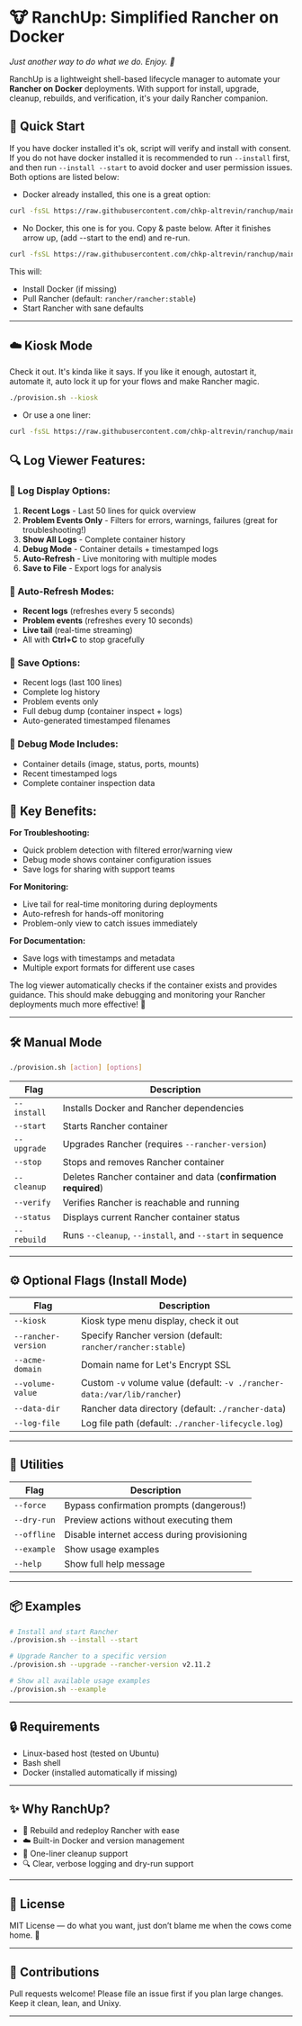 # 🐮 RanchUp: Simplified Rancher on Docker

*Just another way to do what we do. Enjoy. 🙂*

RanchUp is a lightweight shell-based lifecycle manager to automate your **Rancher on Docker** deployments. With support for install, upgrade, cleanup, rebuilds, and verification, it's your daily Rancher companion.

## 🚀 Quick Start
If you have docker installed it's ok, script will verify and install with consent. If you do not have docker installed it is recommended to run `--install` first, and then run `--install --start` to avoid docker and user permission issues. Both options are listed below:

- Docker already installed, this one is a great option:
```bash
curl -fsSL https://raw.githubusercontent.com/chkp-altrevin/ranchup/main/provision.sh -o provision.sh -f && chmod +x provision.sh && ./provision.sh --install --start
```
- No Docker, this one is for you. Copy & paste below. After it finishes arrow up, (add --start to the end) and re-run.
```bash
curl -fsSL https://raw.githubusercontent.com/chkp-altrevin/ranchup/main/provision.sh -o provision.sh -f && chmod +x provision.sh && ./provision.sh --install
```

This will:

* Install Docker (if missing)
* Pull Rancher (default: `rancher/rancher:stable`)
* Start Rancher with sane defaults

---

## ☁️ Kiosk Mode
Check it out. It's kinda like it says. If you like it enough, autostart it, automate it, auto lock it up for your flows and make Rancher magic.

```bash
./provision.sh --kiosk
```
- Or use a one liner:

```bash
curl -fsSL https://raw.githubusercontent.com/chkp-altrevin/ranchup/main/provision.sh -o provision.sh -f && chmod +x provision.sh && ./provision.sh --kiosk
```

## 🔍 **Log Viewer Features:**

### **📄 Log Display Options:**
1. **Recent Logs** - Last 50 lines for quick overview
2. **Problem Events Only** - Filters for errors, warnings, failures (great for troubleshooting!)
3. **Show All Logs** - Complete container history
4. **Debug Mode** - Container details + timestamped logs
5. **Auto-Refresh** - Live monitoring with multiple modes
6. **Save to File** - Export logs for analysis

### **🔄 Auto-Refresh Modes:**
- **Recent logs** (refreshes every 5 seconds)
- **Problem events** (refreshes every 10 seconds) 
- **Live tail** (real-time streaming)
- All with **Ctrl+C** to stop gracefully

### **💾 Save Options:**
- Recent logs (last 100 lines)
- Complete log history
- Problem events only
- Full debug dump (container inspect + logs)
- Auto-generated timestamped filenames

### **🐛 Debug Mode Includes:**
- Container details (image, status, ports, mounts)
- Recent timestamped logs
- Complete container inspection data

## 🎯 **Key Benefits:**

**For Troubleshooting:**
- Quick problem detection with filtered error/warning view
- Debug mode shows container configuration issues
- Save logs for sharing with support teams

**For Monitoring:**
- Live tail for real-time monitoring during deployments
- Auto-refresh for hands-off monitoring
- Problem-only view to catch issues immediately

**For Documentation:**
- Save logs with timestamps and metadata
- Multiple export formats for different use cases

The log viewer automatically checks if the container exists and provides guidance.
This should make debugging and monitoring your Rancher deployments much more effective! 🚀

---


## 🛠️ Manual Mode

```bash
./provision.sh [action] [options]
```

| Flag        | Description                                                    |
| ----------- | -------------------------------------------------------------- |
| `--install` | Installs Docker and Rancher dependencies                       |
| `--start`   | Starts Rancher container                                       |
| `--upgrade` | Upgrades Rancher (requires `--rancher-version`)                |
| `--stop`    | Stops and removes Rancher container                            |
| `--cleanup` | Deletes Rancher container and data (**confirmation required**) |
| `--verify`  | Verifies Rancher is reachable and running                      |
| `--status`  | Displays current Rancher container status                      |
| `--rebuild` | Runs `--cleanup`, `--install`, and `--start` in sequence       |

---

## ⚙️ Optional Flags (Install Mode)

| Flag                | Description                                                              |
| ------------------- | ------------------------------------------------------------------------ |
| `--kiosk`           | Kiosk type menu display, check it out                                    |
| `--rancher-version` | Specify Rancher version (default: `rancher/rancher:stable`)              |
| `--acme-domain`     | Domain name for Let's Encrypt SSL                                        |
| `--volume-value`    | Custom `-v` volume value (default: `-v ./rancher-data:/var/lib/rancher`) |
| `--data-dir`        | Rancher data directory (default: `./rancher-data`)                       |
| `--log-file`        | Log file path (default: `./rancher-lifecycle.log`)                       |

---

## 🧪 Utilities

| Flag        | Description                                 |
| ----------- | ------------------------------------------- |
| `--force`   | Bypass confirmation prompts (dangerous!)    |
| `--dry-run` | Preview actions without executing them      |
| `--offline` | Disable internet access during provisioning |
| `--example` | Show usage examples                         |
| `--help`    | Show full help message                      |

---

## 📦 Examples

```bash
# Install and start Rancher
./provision.sh --install --start

# Upgrade Rancher to a specific version
./provision.sh --upgrade --rancher-version v2.11.2

# Show all available usage examples
./provision.sh --example
```

---

## 🔒 Requirements

* Linux-based host (tested on Ubuntu)
* Bash shell
* Docker (installed automatically if missing)

---

## ✨ Why RanchUp?

* 🔄 Rebuild and redeploy Rancher with ease
* ☁️ Built-in Docker and version management
* 🧹 One-liner cleanup support
* 🔍 Clear, verbose logging and dry-run support

---

## 📜 License

MIT License — do what you want, just don’t blame me when the cows come home. 🐄

---

## 🤝 Contributions

Pull requests welcome! Please file an issue first if you plan large changes. Keep it clean, lean, and Unixy.

---
